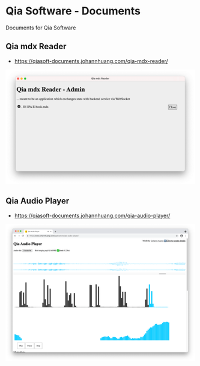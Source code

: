 # Qia Software - Documents

Documents for Qia Software


## Qia mdx Reader

* <https://qiasoft-documents.johannhuang.com/qia-mdx-reader/>

[![Qia mdx Reader](images/20210530-181423.png)](https://qiasoft-documents.johannhuang.com/qia-mdx-reader/)


## Qia Audio Player

* <https://qiasoft-documents.johannhuang.com/qia-audio-player/>

[![Qia Audio Player](images/20210530-173412.png)](https://qiasoft-documents.johannhuang.com/qia-audio-player/)

<!-- Hidden Parts -->
<div style="display: none">
	<script type="text/javascript">
		(function() {
			function addDataLayerData(gMeasurementId) {
				window.dataLayer = window.dataLayer || [];
				function gtag(){dataLayer.push(arguments);}
				gtag('js', new Date());
				gtag('config', gMeasurementId);
			}

			function addGTag(gMeasurementId) {
				const gtagScriptElement = window.document.createElement('script')
				gtagScriptElement.type = 'text/javascript'
				gtagScriptElement.async = true
				gtagScriptElement.src = `https://www.googletagmanager.com/gtag/js?id=${gMeasurementId}`
				window.document.head.appendChild(gtagScriptElement)
			}

			if (!(
				['localhost', '127.0.0.1'].includes(window.location.hostname.toLowerCase())
				|| window.location.hostname.toLowerCase().endsWith('.sites')
			)) {
				const gMeasurementId = 'G-GJTB75T8F3'
				addGTag(gMeasurementId)
				addDataLayerData(gMeasurementId)
			}
		})()
	</script>
</div>
